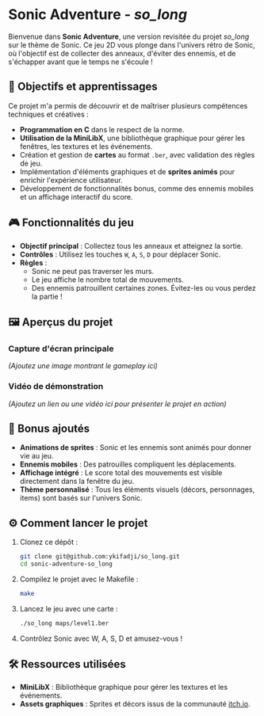 # Sonic Adventure - *so_long*

Bienvenue dans **Sonic Adventure**, une version revisitée du projet *so_long* sur le thème de Sonic. Ce jeu 2D vous plonge dans l'univers rétro de Sonic, où l'objectif est de collecter des anneaux, d'éviter des ennemis, et de s'échapper avant que le temps ne s'écoule !

## 🚀 Objectifs et apprentissages
Ce projet m'a permis de découvrir et de maîtriser plusieurs compétences techniques et créatives :
- **Programmation en C** dans le respect de la norme.
- **Utilisation de la MiniLibX**, une bibliothèque graphique pour gérer les fenêtres, les textures et les événements.
- Création et gestion de **cartes** au format `.ber`, avec validation des règles de jeu.
- Implémentation d'éléments graphiques et de **sprites animés** pour enrichir l'expérience utilisateur.
- Développement de fonctionnalités bonus, comme des ennemis mobiles et un affichage interactif du score.

## 🎮 Fonctionnalités du jeu
- **Objectif principal** : Collectez tous les anneaux et atteignez la sortie.
- **Contrôles** : Utilisez les touches `W`, `A`, `S`, `D` pour déplacer Sonic.
- **Règles** :
  - Sonic ne peut pas traverser les murs.
  - Le jeu affiche le nombre total de mouvements.
  - Des ennemis patrouillent certaines zones. Évitez-les ou vous perdez la partie !

## 🖼️ Aperçus du projet
### Capture d'écran principale
*(Ajoutez une image montrant le gameplay ici)*

### Vidéo de démonstration
*(Ajoutez un lien ou une vidéo ici pour présenter le projet en action)*

## 🌟 Bonus ajoutés
- **Animations de sprites** : Sonic et les ennemis sont animés pour donner vie au jeu.
- **Ennemis mobiles** : Des patrouilles compliquent les déplacements.
- **Affichage intégré** : Le score total des mouvements est visible directement dans la fenêtre du jeu.
- **Thème personnalisé** : Tous les éléments visuels (décors, personnages, items) sont basés sur l'univers Sonic.

## ⚙️ Comment lancer le projet
1. Clonez ce dépôt :  
   ```bash
   git clone git@github.com:ykifadji/so_long.git
   cd sonic-adventure-so_long
2.	Compilez le projet avec le Makefile :
     ```bash
     make
3.	Lancez le jeu avec une carte :
    ```bash
    ./so_long maps/level1.ber
4.	Contrôlez Sonic avec W, A, S, D et amusez-vous !

## 🛠️ Ressources utilisées
- **MiniLibX** : Bibliothèque graphique pour gérer les textures et les événements.
- **Assets graphiques** : Sprites et décors issus de la communauté [itch.io](https://itch.io/game-assets/free/tag-sprites).
